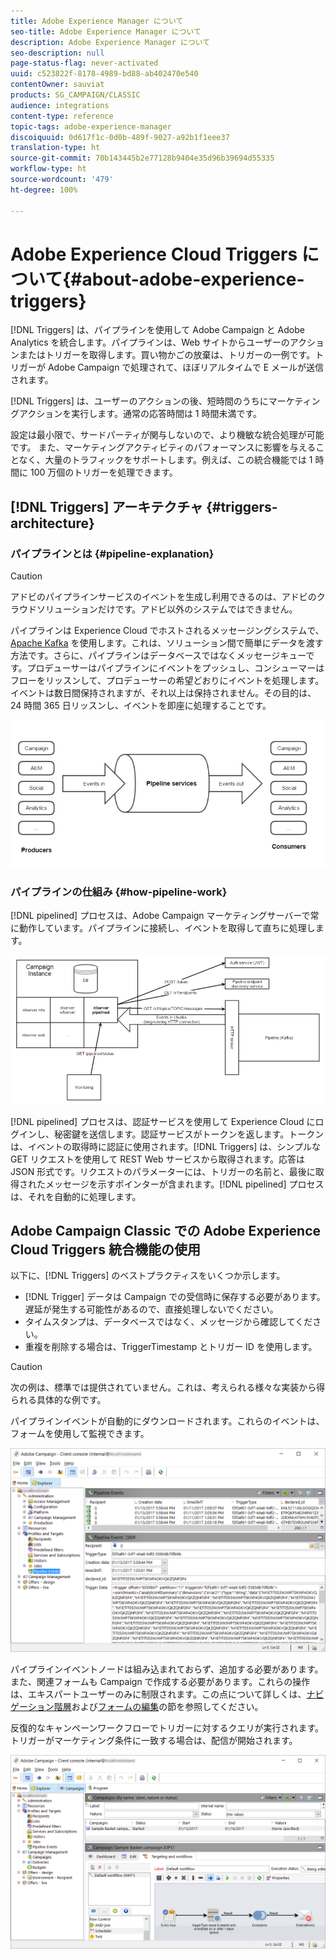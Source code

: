 ```yaml
---
title: Adobe Experience Manager について
seo-title: Adobe Experience Manager について
description: Adobe Experience Manager について
seo-description: null
page-status-flag: never-activated
uuid: c523822f-8178-4989-bd88-ab402470e540
contentOwner: sauviat
products: SG_CAMPAIGN/CLASSIC
audience: integrations
content-type: reference
topic-tags: adobe-experience-manager
discoiquuid: 0d617f1c-0d0b-489f-9027-a92b1f1eee37
translation-type: ht
source-git-commit: 70b143445b2e77128b9404e35d96b39694d55335
workflow-type: ht
source-wordcount: '479'
ht-degree: 100%

---
```



# Adobe Experience Cloud Triggers について{#about-adobe-experience-triggers}

[!DNL Triggers] は、パイプラインを使用して Adobe Campaign と Adobe Analytics を統合します。パイプラインは、Web サイトからユーザーのアクションまたはトリガーを取得します。買い物かごの放棄は、トリガーの一例です。トリガーが Adobe Campaign で処理されて、ほぼリアルタイムで E メールが送信されます。

[!DNL Triggers] は、ユーザーのアクションの後、短時間のうちにマーケティングアクションを実行します。通常の応答時間は 1 時間未満です。

設定は最小限で、サードパーティが関与しないので、より機敏な統合処理が可能です。
また、マーケティングアクティビティのパフォーマンスに影響を与えることなく、大量のトラフィックをサポートします。例えば、この統合機能では 1 時間に 100 万個のトリガーを処理できます。

## [!DNL Triggers] アーキテクチャ {#triggers-architecture}

### パイプラインとは {#pipeline-explanation}

>[!CAUTION]
>
>アドビのパイプラインサービスのイベントを生成し利用できるのは、アドビのクラウドソリューションだけです。アドビ以外のシステムではできません。

パイプラインは Experience Cloud でホストされるメッセージングシステムで、[Apache Kafka](http://kafka.apache.org/) を使用します。これは、ソリューション間で簡単にデータを渡す方法です。さらに、パイプラインはデータベースではなくメッセージキューです。プロデューサーはパイプラインにイベントをプッシュし、コンシューマーはフローをリッスンして、プロデューサーの希望どおりにイベントを処理します。イベントは数日間保持されますが、それ以上は保持されません。その目的は、24 時間 365 日リッスンし、イベントを即座に処理することです。

![](assets/triggers_1.png)

### パイプラインの仕組み {#how-pipeline-work}

[!DNL pipelined] プロセスは、Adobe Campaign マーケティングサーバーで常に動作しています。パイプラインに接続し、イベントを取得して直ちに処理します。

![](assets/triggers_2.png)

[!DNL pipelined] プロセスは、認証サービスを使用して Experience Cloud にログインし、秘密鍵を送信します。認証サービスがトークンを返します。トークンは、イベントの取得時に認証に使用されます。[!DNL Triggers] は、シンプルな GET リクエストを使用して REST Web サービスから取得されます。応答は JSON 形式です。リクエストのパラメーターには、トリガーの名前と、最後に取得されたメッセージを示すポインターが含まれます。[!DNL pipelined] プロセスは、それを自動的に処理します。

## Adobe Campaign Classic での Adobe Experience Cloud Triggers 統合機能の使用

以下に、[!DNL Triggers] のベストプラクティスをいくつか示します。

* [!DNL Trigger] データは Campaign での受信時に保存する必要があります。遅延が発生する可能性があるので、直接処理しないでください。
* タイムスタンプは、データベースではなく、メッセージから確認してください。
* 重複を削除する場合は、TriggerTimestamp とトリガー ID を使用します。

>[!CAUTION]
>
>次の例は、標準では提供されていません。これは、考えられる様々な実装から得られる具体的な例です。

パイプラインイベントが自動的にダウンロードされます。これらのイベントは、フォームを使用して監視できます。

![](assets/triggers_3.png)

パイプラインイベントノードは組み込まれておらず、追加する必要があります。また、関連フォームも Campaign で作成する必要があります。これらの操作は、エキスパートユーザーのみに制限されます。この点について詳しくは、[ナビゲーション階層](../../configuration/using/about-navigation-hierarchy.md)および[フォームの編集](../../configuration/using/editing-forms.md)の節を参照してください。

反復的なキャンペーンワークフローでトリガーに対するクエリが実行されます。トリガーがマーケティング条件に一致する場合は、配信が開始されます。

![](assets/triggers_4.png)

